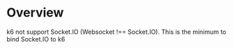 # Overview 
k6 not support Socket.IO (Websocket !== Socket.IO). 
This is the minimum to bind Socket.IO to k6
